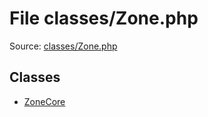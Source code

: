 File classes/Zone.php
=========

Source: [classes/Zone.php](https://github.com/PrestaShop/PrestaShop/blob/1.6.0.10/classes/Zone.php)


Classes
-------

* [ZoneCore](class.ZoneCore.md)

